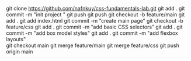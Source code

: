 git clone https://github.com/nafnkuy/css-fundamentals-lab.git
git add . 
git commit -m  "init project " 
git push 
git push 
git checkout -b feature/main 
git add . 
git add index.html
git commit -m “create main page”
git checkout -b feature/css
git add . 
git commit -m “add basic CSS selectors”
git add . 
git commit -m  "add  box model styles"
git add . 
git commit -m   "add flexbox layouts"  
git checkout main
 git merge feature/main
 git merge feature/css
 git push origin main